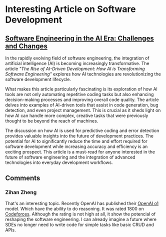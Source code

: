 # Interesting Article on Software Development

## [Software Engineering in the AI ​​Era: Challenges and Changes](https://blog.csdn.net/weixin_41438250/article/details/140283285)

In the rapidly evolving field of software engineering, the integration of artificial intelligence (AI) is becoming increasingly transformative. The article *"The Rise of AI-Driven Development: How AI is Transforming Software Engineering"* explores how AI technologies are revolutionizing the software development lifecycle. 

What makes this article particularly fascinating is its exploration of how AI tools are not only automating repetitive coding tasks but also enhancing decision-making processes and improving overall code quality. The article delves into examples of AI-driven tools that assist in code generation, bug detection, and even project management. This is crucial as it sheds light on how AI can handle more complex, creative tasks that were previously thought to be beyond the reach of machines.

The discussion on how AI is used for predictive coding and error detection provides valuable insights into the future of development practices. The potential for AI to significantly reduce the time and effort required for software development while increasing accuracy and efficiency is an exciting prospect. This article is a must-read for anyone interested in the future of software engineering and the integration of advanced technologies into everyday development workflows.

## Comments

### Zihan Zheng

That's an interesting topic. Recently OpenAI has published their [OpenAI o1](https://openai.com/index/introducing-openai-o1-preview/) model. Which have the ability to do reasoning. It was rated 1800 on [Codeforces](https://codeforces.com/). Although the rating is not high at all, it show the potencial of reshaping the software engineering. I can already imagine a future where SDEs no longer need to write code for simple tasks like basic CRUD and APIs.
